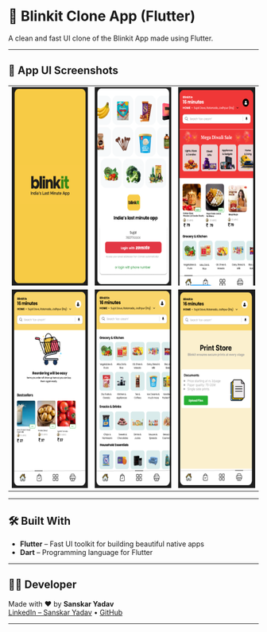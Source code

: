 # 🚀 Blinkit Clone App (Flutter)

A clean and fast UI clone of the Blinkit App made using Flutter.

---

## 📸 App UI Screenshots

<table>
  <tr>
    <td><img src="screenshots/1.png" alt="Screenshot 1" height="400"/></td>
    <td><img src="screenshots/2.png" alt="Screenshot 2" height="400"/></td>
    <td><img src="screenshots/3.png" alt="Screenshot 3" height="400"/></td>
  </tr>
  <tr>
    <td><img src="screenshots/4.png" alt="Screenshot 4" height="400"/></td>
    <td><img src="screenshots/5.png" alt="Screenshot 5" height="400"/></td>
    <td><img src="screenshots/6.png" alt="Screenshot 6" height="400"/></td>
  </tr>
</table>

---

## 🛠️ Built With

- **Flutter** – Fast UI toolkit for building beautiful native apps  
- **Dart** – Programming language for Flutter

---

## 👨‍💻 Developer

Made with ❤️ by **Sanskar Yadav**  
[LinkedIn – Sanskar Yadav](https://www.linkedin.com/in/sanskar-yadav-721710229) • [GitHub](https://github.com/yadavsanskar591)

---
